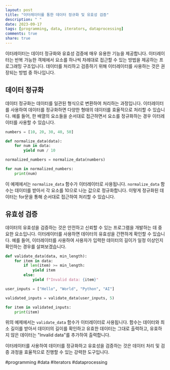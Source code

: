 ```yaml
---
layout: post
title: "이터레이터를 통한 데이터 정규화 및 유효성 검증"
description: " "
date: 2023-09-17
tags: [programming, data, iterators, dataprocessing]
comments: true
share: true
---
```


이터레이터는 데이터 정규화와 유효성 검증에 매우 유용한 기능을 제공합니다. 이터레이터는 반복 가능한 객체에서 요소를 하나씩 차례대로 접근할 수 있는 방법을 제공하는 프로그래밍 구조입니다. 데이터를 처리하고 검증하기 위해 이터레이터를 사용하는 것은 권장되는 방법 중 하나입니다.

## 데이터 정규화

데이터 정규화는 데이터를 일관된 형식으로 변환하여 처리하는 과정입니다. 이터레이터를 사용하여 데이터를 정규화하면 다양한 형태의 데이터를 효율적으로 처리할 수 있습니다. 예를 들어, 한 배열의 요소들을 순서대로 접근하면서 요소를 정규화하는 경우 이터레이터를 사용할 수 있습니다.

```python
numbers = [10, 20, 30, 40, 50]

def normalize_data(data):
    for num in data:
        yield num / 10

normalized_numbers = normalize_data(numbers)

for num in normalized_numbers:
    print(num)
```
이 예제에서는 `normalize_data` 함수가 이터레이터로 사용됩니다. `normalize_data` 함수는 데이터를 받아서 각 요소를 10으로 나눈 값으로 정규화합니다. 이렇게 정규화된 데이터는 for문을 통해 순서대로 접근하여 처리할 수 있습니다.

## 유효성 검증

데이터의 유효성을 검증하는 것은 안전하고 신뢰할 수 있는 프로그램을 개발하는 데 중요한 요소입니다. 이터레이터를 사용하면 데이터의 유효성을 간편하게 확인할 수 있습니다. 예를 들어, 이터레이터를 사용하여 사용자가 입력한 데이터의 길이가 일정 이상인지 확인하는 경우를 살펴보겠습니다.

```python
def validate_data(data, min_length):
    for item in data:
        if len(item) >= min_length:
            yield item
        else:
            yield f"Invalid data: {item}"

user_inputs = ["Hello", "World", "Python", "AI"]

validated_inputs = validate_data(user_inputs, 5)

for item in validated_inputs:
    print(item)
```
위의 예제에서는 `validate_data` 함수가 이터레이터로 사용됩니다. 함수는 데이터와 최소 길이를 받아서 데이터의 길이를 확인하고 유효한 데이터는 그대로 출력하고, 유효하지 않은 데이터는 "Invalid data"를 추가하여 출력합니다.

이터레이터를 사용하여 데이터를 정규화하고 유효성을 검증하는 것은 데이터 처리 및 검증 과정을 효율적으로 진행할 수 있는 강력한 도구입니다.

#programming #data #iterators #dataprocessing